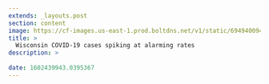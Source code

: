```yaml
--- 
extends: _layouts.post 
section: content 
image: https://cf-images.us-east-1.prod.boltdns.net/v1/static/694940094001/19724d43-5e93-487e-aabe-54eeb95566a6/57294cbd-9de0-4f9c-915d-d8ebb2c87b15/1280x720/match/image.jpg 
title: > 
  Wisconsin COVID-19 cases spiking at alarming rates 
description: > 
   
date: 1602439943.0395367 
--- 
```

